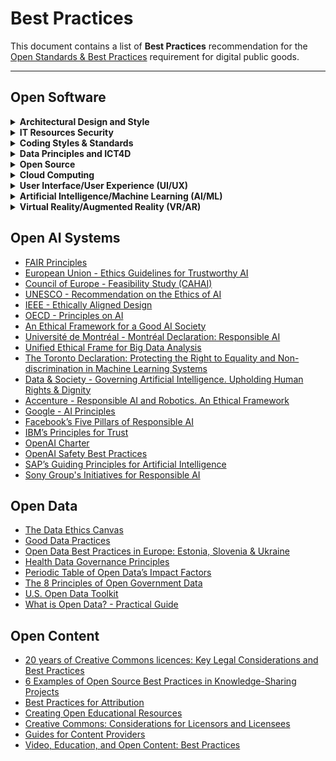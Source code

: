 # Best Practices

This document contains a list of **Best Practices** recommendation for the [Open Standards & Best Practices](https://github.com/DPGAlliance/dpg-resources/wiki/8.-Open-Standards-%26-Best-Practices) requirement for digital public goods.

---

## Open Software

<details>
<summary><b>Architectural Design and Style</b></summary>
<br />

- [Architectural Principles](https://docs.altinn.studio/teknologi/altinnstudio/architecture/principles)
- Modularity and Maintainability
- Reusability and Extensibility
- Accountability & Non-Reputability
- Security & Consented Access
- Universal Access & Open APIs
- Microservices Architecture
- SOLID Principles of Object-Oriented Programming
- Software Development Life Cycle (SDLC)
- Multitier Architecture
- Model–View–Controller
- Representational State Transfer (REST)
- Publish-Subscribe
- Client–Server
- Monolithic Application
- Service–Oriented
- Component-Based
- Peer–To–Peer
- Asynchronous Messaging
- Event–Driven
- Database–Centric
- Sensor–Controller–Actuator
- Cloud Computing Patterns

</details>

<details>
<summary><b>IT Resources Security</b></summary>
<br />

- Create strong passwords for username/ password authentication.
- Enable Multi-factor authentication (MFA).
- Enable resource access authorization (i.e. access control rights/ permissions).
- Leverage IT auditing.
- Protect data at rest (data encryption, using a firewall, antivirus protection, schedule backups).
- Protect data in transit (encrypt data in transit using TLS/SSL, authenticate data integrity using TLS/SSL, use X.509 certificates to authenticate the remote end).

</details>

<details>
<summary><b>Coding Styles & Standards</b></summary>
<br />

- [PSR-12: Extended Coding Style](https://php-fig.org/psr/psr-12)
- [PEP 8](https://python.org/dev/peps/pep-0008)
- [Google Style Guide](https://google.github.io/styleguide)
- [Airbnb's JavaScript Style Guide](https://github.com/airbnb/javascript)
- [Airbnb's Ruby Style Guide](https://airbnb.io/projects/ruby)

</details>

<details>
<summary><b>Data Principles and ICT4D</b></summary>
<br />

- [FAIR Principles](https://go-fair.org/fair-principles)
- [The Best Practices in the Use of ICTs in Development](https://ictworks.org/the-best-practices-in-the-use-of-icts-in-development-are)

</details>

<details>
<summary><b>Open Source</b></summary>
<br />

- [Best practices For Open Source Maintainers](https://opensource.guide/best-practices)
- [OpenSSF Best Practices Badge Program](https://bestpractices.coreinfrastructure.org/en)
- [Google Open Source](https://opensource.google/docs)
- [Open Source Tips](https://eddiejaoude.github.io/book-open-source-tips)
- [Standard for Public Code](https://standard.publiccode.net/)

</details>

<details>
<summary><b>Cloud Computing</b></summary>
<br />

- [AWS Best Practices For Cloud Environments](https://aws.amazon.com/blogs/publicsector/aws-well-architected-framework-best-practices-for-building-and-deploying-an-optimized-cloud-environment/)
- [Google Best Practices For Enterprise Organizations Leveraging Cloud](https://cloud.google.com/docs/enterprise/best-practices-for-enterprise-organizations)
- [Azure Best Practices in Cloud Applications](https://docs.microsoft.com/en-us/azure/architecture/best-practices/index-best-practices)
- [Design Principles For Azure Applications](https://docs.microsoft.com/en-us/azure/architecture/guide/design-principles/)

</details>

<details>
<summary><b>User Interface/User Experience (UI/UX)</b></summary>
<br />

- [Human Centred Design Principles](https://jnd.org/the-four-fundamental-principles-ofhuman-centered-design/)
- [Material Design](https://material.io/design/guidelines-overview)
- [Accessibility Testing for Websites and Software](https://section508.gov/test/web-software/)

</details>

<details>
<summary><b>Artificial Intelligence/Machine Learning (AI/ML)</b></summary>
<br />

- [Google Responsible AI Practices](https://ai.google/responsibilities/responsible-ai-practices)
- [Google Best Practices for ML Engineering](https://developers.google.com/machine-learning/guides/rules-of-ml)
- [Engineering Best Practices for Machine Learning](https://se-ml.github.io/practices)
- [Microsoft Responsible AI Principles and Approach](https://microsoft.com/en-us/ai/principles-and-approach)
- [Facebook Field Guide to Machine Learning](https://research.fb.com/blog/2018/05/the-facebook-field-guide-to-machine-learning-video-series)

</details>

<details>
<summary><b>Virtual Reality/Augmented Reality (VR/AR)</b></summary>
<br />

- [Best Practices & VR Design Principles](https://dummies.com/software/best-practices-and-virtual-reality-design-principles)
- [Creating Engaging VR Content](https://thinkwithgoogle.com/marketing-strategies/video/vr-content-audience-engagement-best-practices)

</details>

## Open AI Systems

- [FAIR Principles](https://go-fair.org/fair-principles/)
- [European Union - Ethics Guidelines for Trustworthy AI](https://digital-strategy.ec.europa.eu/en/library/ethics-guidelines-trustworthy-ai)
- [Council of Europe - Feasibility Study (CAHAI)](https://coe.int/en/web/artificial-intelligence/-/the-feasibility-study-on-ai-legal-standards-adopted-by-cahai)
- [UNESCO - Recommendation on the Ethics of AI](https://unesdoc.unesco.org/ark:/48223/pf0000381137)
- [IEEE - Ethically Aligned Design](https://standards.ieee.org/wp-content/uploads/import/documents/other/ead_v2.pdf)
- [OECD - Principles on AI](https://oecd.ai/en/ai-principles)
- [An Ethical Framework for a Good AI Society](https://link.springer.com/article/10.1007/s11023-018-9482-5)
- [Université de Montréal - Montréal Declaration: Responsible AI](https://recherche.umontreal.ca/english/strategic-initiatives/montreal-declaration-for-a-responsible-ai/)
- [Unified Ethical Frame for Big Data Analysis](https://bigdata.fpf.org/wp-content/uploads/2015/11/IAF-Unified-Ethical-Frame-for-Big-Data-Analysis.pdf)
- [The Toronto Declaration: Protecting the Right to Equality and Non-discrimination in Machine Learning Systems](https://www.accessnow.org/wp-content/uploads/2018/08/The-Toronto-Declaration_ENG_08-2018.pdf)
- [Data & Society - Governing Artificial Intelligence. Upholding Human Rights & Dignity](https://datasociety.net/library/governing-artificial-intelligence/)
- [Accenture - Responsible AI and Robotics. An Ethical Framework](https://www.accenture.com/us-en/services/applied-intelligence/ai-ethics-governance)
- [Google - AI Principles](https://blog.google/technology/ai/ai-principles/)
- [Facebook’s Five Pillars of Responsible AI](https://ai.meta.com/responsible-ai/)
- [IBM’s Principles for Trust](https://ibm.com/policy/trust-principles/)
- [OpenAI Charter](https://openai.com/charter)
- [OpenAI Safety Best Practices](https://platform.openai.com/docs/guides/safety-best-practices/safety-best-practices)
- [SAP’s Guiding Principles for Artificial Intelligence](https://sap.com/documents/2018/09/940c6047-1c7d-0010-87a3-c30de2ffd8ff.html)
- [Sony Group's Initiatives for Responsible AI](https://sony.com/en/SonyInfo/sony_ai/responsible_ai.html)

## Open Data

- [The Data Ethics Canvas](https://theodi.org/insights/tools/the-data-ethics-canvas-2021)
- [Good Data Practices](https://datadryad.org/stash/best_practices)
- [Open Data Best Practices in Europe: Estonia, Slovenia & Ukraine](https://data.europa.eu/sites/default/files/report/Open_Data_Best_Practices_in_Europe_Estonia_Slovenia_and_Ukraine.pdf)
- [Health Data Governance Principles](https://healthdataprinciples.org/)
- [Periodic Table of Open Data’s Impact Factors](https://odimpact.org/periodic-table.html)
- [The 8 Principles of Open Government Data](https://opengovdata.org)
- [U.S. Open Data Toolkit](https://usopendatatoolkit.org/best-practices-1)
- [What is Open Data? - Practical Guide](https://opendatasoft.com/en/what-is-open-data-practical-guide)

## Open Content

- [20 years of Creative Commons licences: Key Legal Considerations and Best Practices](https://farrer.co.uk/news-and-insights/twenty-years-of-creative-commons-licences-key-legal-considerations-and-best-practice/)
- [6 Examples of Open Source Best Practices in Knowledge-Sharing Projects](https://opensource.com/article/21/5/open-source-knowledge-sharing)
- [Best Practices for Attribution](https://pressbooks.cuny.edu/cunypressbooksguide/chapter/best-practices-for-attribution/)
- [Creating Open Educational Resources](https://guides.library.vcu.edu/create-oer/reuse)
- [Creative Commons: Considerations for Licensors and Licensees](https://wiki.creativecommons.org/wiki/Considerations_for_licensors_and_licensees)
- [Guides for Content Providers](https://www.openaire.eu/making-your-repository-open)
- [Video, Education, and Open Content: Best Practices](https://opencontent.ccnmtl.columbia.edu/)